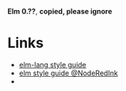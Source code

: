 **Elm 0.??**, **copied, please ignore** 


# Links

* [elm-lang style guide](http://elm-lang.org/docs/style-guide)
* [elm style guide @NodeRedInk](https://github.com/NoRedInk/elm-style-guide)
*
